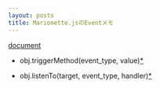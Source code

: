 ```yaml
---
layout: posts
title: Marionette.jsのEventメモ
---
```

[document](http://marionettejs.com/docs/master/events.html)  

* obj.triggerMethod(event_type, value)[\*](http://marionettejs.com/docs/master/events.html#view-triggermethod)  

* obj.listenTo(target, event_type, handler)[\*](http://marionettejs.com/docs/master/events.html#listening-to-events)  
